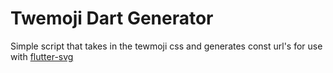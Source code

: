 # Twemoji Dart Generator

Simple script that takes in the tewmoji css and generates const url's for use with [flutter-svg](https://pub.dev/packages/flutter_svg)
